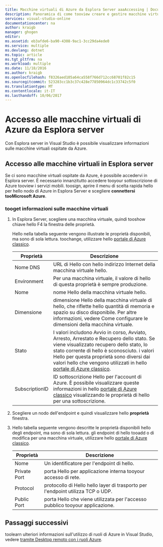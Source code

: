 ```yaml
---
title: Macchine virtuali di Azure da Esplora Server aaaAccessing | Documenti Microsoft
description: Panoramica di come tooview creare e gestire macchine virtuali di Azure (VM) in Esplora Server in Visual Studio.
services: visual-studio-online
documentationcenter: na
author: kraigb
manager: ghogen
editor: 
ms.assetid: eb3afde6-ba90-4308-9ac1-3cc29da4ede0
ms.service: multiple
ms.devlang: dotnet
ms.topic: article
ms.tgt_pltfrm: na
ms.workload: multiple
ms.date: 11/18/2016
ms.author: kraigb
ms.openlocfilehash: f8326aed105a64ca558f766d712cc68701f82c15
ms.sourcegitcommit: 523283cc1b3c37c428e77850964dc1c33742c5f0
ms.translationtype: MT
ms.contentlocale: it-IT
ms.lasthandoff: 10/06/2017
---
```

# <a name="accessing-azure-virtual-machines-from-server-explorer"></a>Accesso alle macchine virtuali di Azure da Esplora server
Con Esplora server in Visual Studio è possibile visualizzare informazioni sulle macchine virtuali ospitate da Azure.

## <a name="accessing-virtual-machines-in-server-explorer"></a>Accesso alle macchine virtuali in Esplora server
Se ci sono macchine virtuali ospitate da Azure, è possibile accedervi in Esplora server. È necessario innanzitutto accedere tooyour sottoscrizione di Azure tooview i servizi mobili. toosign, aprire il menu di scelta rapida hello per hello nodo di Azure in Esplora Server e scegliere **connettersi tooMicrosoft Azure**.

### <a name="tooget-information-about-your-virtual-machines"></a>tooget informazioni sulle macchine virtuali
1. In Esplora Server, scegliere una macchina virtuale, quindi tooshow chiave hello F4 la finestra delle proprietà.
   
    Hello nella tabella seguente vengono illustrate le proprietà disponibili, ma sono di sola lettura. toochange, utilizzare hello [portale di Azure classico](http://go.microsoft.com/fwlink/?LinkID=213885).
   
   | Proprietà | Descrizione |
   | --- | --- |
   | Nome DNS |URL di Hello con hello indirizzo Internet della macchina virtuale hello. |
   | Environment |Per una macchina virtuale, il valore di hello di questa proprietà è sempre produzione. |
   | Nome |nome Hello della macchina virtuale hello. |
   | Dimensione |dimensione Hello della macchina virtuale di hello, che riflette hello quantità di memoria e spazio su disco disponibile. Per altre informazioni, vedere Come configurare le dimensioni della macchina virtuale. |
   | Stato |I valori includono Avvio in corso, Avviato, Arresto, Arrestato e Recupero dello stato. Se viene visualizzato recupero dello stato, lo stato corrente di hello è sconosciuto. i valori Hello per questa proprietà sono diversi dai valori hello che vengono utilizzati in hello [portale di Azure classico](http://go.microsoft.com/fwlink/?LinkID=213885). |
   | SubscriptionID |ID sottoscrizione Hello per l'account di Azure. È possibile visualizzare queste informazioni in hello [portale di Azure classico](http://go.microsoft.com/fwlink/?LinkID=213885) visualizzando le proprietà di hello per una sottoscrizione. |
2. Scegliere un nodo dell'endpoint e quindi visualizzare hello **proprietà** finestra.
3. Hello tabella seguente vengono descritte le proprietà disponibili hello degli endpoint, ma sono di sola lettura. gli endpoint di hello tooadd o di modifica per una macchina virtuale, utilizzare hello [portale di Azure classico](http://go.microsoft.com/fwlink/?LinkID=213885). 
   
   | Proprietà | Descrizione |
   | --- | --- |
   | Nome |Un identificatore per l'endpoint di hello. |
   | Private Port |porta Hello per applicazione interna tooyour accesso di rete. |
   | Protocol |protocollo di Hello hello layer di trasporto per l'endpoint utilizza TCP o UDP. |
   | Public Port |porta Hello che viene utilizzata per l'accesso pubblico tooyour applicazione. |

## <a name="next-steps"></a>Passaggi successivi
toolearn ulteriori informazioni sull'utilizzo di ruoli di Azure in Visual Studio, vedere [tramite Desktop remoto con i ruoli Azure](vs-azure-tools-remote-desktop-roles.md).

